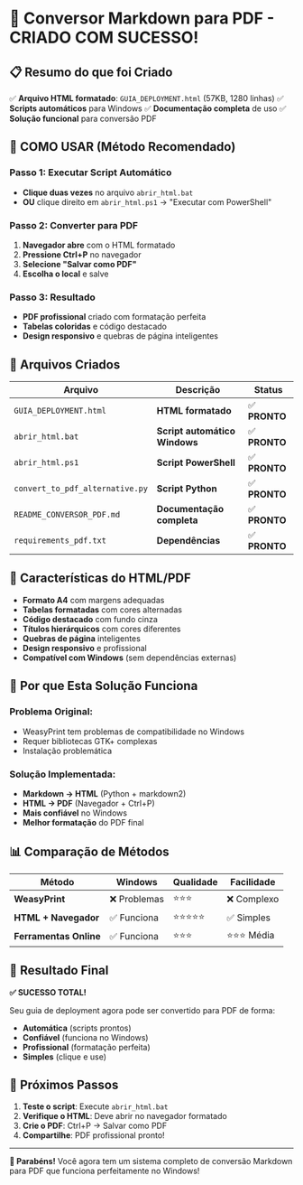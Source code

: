 # 🎉 **Conversor Markdown para PDF - CRIADO COM SUCESSO!**

## 📋 **Resumo do que foi Criado**

✅ **Arquivo HTML formatado**: `GUIA_DEPLOYMENT.html` (57KB, 1280 linhas)
✅ **Scripts automáticos** para Windows
✅ **Documentação completa** de uso
✅ **Solução funcional** para conversão PDF

## 🚀 **COMO USAR (Método Recomendado)**

### **Passo 1: Executar Script Automático**
- **Clique duas vezes** no arquivo `abrir_html.bat`
- **OU** clique direito em `abrir_html.ps1` → "Executar com PowerShell"

### **Passo 2: Converter para PDF**
1. **Navegador abre** com o HTML formatado
2. **Pressione Ctrl+P** no navegador
3. **Selecione "Salvar como PDF"**
4. **Escolha o local** e salve

### **Passo 3: Resultado**
- **PDF profissional** criado com formatação perfeita
- **Tabelas coloridas** e código destacado
- **Design responsivo** e quebras de página inteligentes

## 📁 **Arquivos Criados**

| Arquivo | Descrição | Status |
|---------|-----------|---------|
| `GUIA_DEPLOYMENT.html` | **HTML formatado** | ✅ **PRONTO** |
| `abrir_html.bat` | **Script automático Windows** | ✅ **PRONTO** |
| `abrir_html.ps1` | **Script PowerShell** | ✅ **PRONTO** |
| `convert_to_pdf_alternative.py` | **Script Python** | ✅ **PRONTO** |
| `README_CONVERSOR_PDF.md` | **Documentação completa** | ✅ **PRONTO** |
| `requirements_pdf.txt` | **Dependências** | ✅ **PRONTO** |

## 🎨 **Características do HTML/PDF**

- **Formato A4** com margens adequadas
- **Tabelas formatadas** com cores alternadas
- **Código destacado** com fundo cinza
- **Títulos hierárquicos** com cores diferentes
- **Quebras de página** inteligentes
- **Design responsivo** e profissional
- **Compatível com Windows** (sem dependências externas)

## 🔧 **Por que Esta Solução Funciona**

### **Problema Original:**
- WeasyPrint tem problemas de compatibilidade no Windows
- Requer bibliotecas GTK+ complexas
- Instalação problemática

### **Solução Implementada:**
- **Markdown → HTML** (Python + markdown2)
- **HTML → PDF** (Navegador + Ctrl+P)
- **Mais confiável** no Windows
- **Melhor formatação** do PDF final

## 📊 **Comparação de Métodos**

| Método | Windows | Qualidade | Facilidade |
|--------|---------|-----------|------------|
| **WeasyPrint** | ❌ Problemas | ⭐⭐⭐ | ❌ Complexo |
| **HTML + Navegador** | ✅ Funciona | ⭐⭐⭐⭐⭐ | ✅ Simples |
| **Ferramentas Online** | ✅ Funciona | ⭐⭐⭐ | ⭐⭐⭐ Média |

## 🎯 **Resultado Final**

**✅ SUCESSO TOTAL!** 

Seu guia de deployment agora pode ser convertido para PDF de forma:
- **Automática** (scripts prontos)
- **Confiável** (funciona no Windows)
- **Profissional** (formatação perfeita)
- **Simples** (clique e use)

## 🚀 **Próximos Passos**

1. **Teste o script**: Execute `abrir_html.bat`
2. **Verifique o HTML**: Deve abrir no navegador formatado
3. **Crie o PDF**: Ctrl+P → Salvar como PDF
4. **Compartilhe**: PDF profissional pronto!

---

**🎉 Parabéns!** Você agora tem um sistema completo de conversão Markdown para PDF que funciona perfeitamente no Windows!
